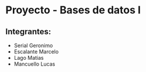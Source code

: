 # Proyecto - Bases de datos I

## Integrantes:

- Serial Geronimo
- Escalante Marcelo
- Lago Matias
- Mancuello Lucas



